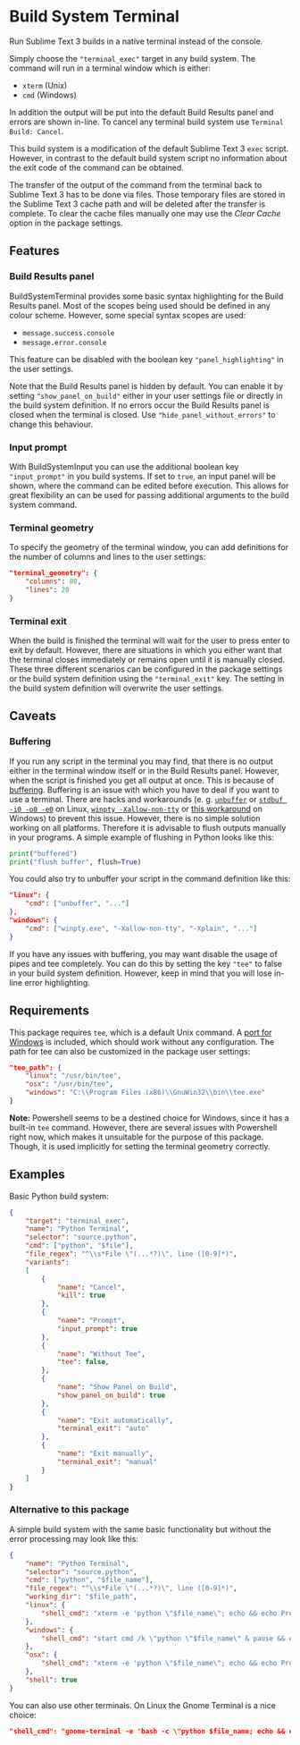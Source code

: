 # Build System Terminal

Run Sublime Text 3 builds in a native terminal instead of the console.

Simply choose the `"terminal_exec"` target in any build system. The command will run in a terminal window which is either:
* `xterm` (Unix)
* `cmd` (Windows)

In addition the output will be put into the default Build Results panel and errors are shown in-line. To cancel any terminal build system use `Terminal Build: Cancel`.

This build system is a modification of the default Sublime Text 3 `exec` script. However, in contrast to the default build system script no information about the exit code of the command can be obtained.

The transfer of the output of the command from the terminal back to Sublime Text 3 has to be done via files. Those temporary files are stored in the Sublime Text 3 cache path and will be deleted after the transfer is complete. To clear the cache files manually one may use the *Clear Cache* option in the package settings.

## Features

### Build Results panel

BuildSystemTerminal provides some basic syntax highlighting for the Build Results panel. Most of the scopes being used should be defined in any colour scheme. However, some special syntax scopes are used:
* `message.success.console`
* `message.error.console`

This feature can be disabled with the boolean key `"panel_highlighting"` in the user settings.

Note that the Build Results panel is hidden by default. You can enable it by setting `"show_panel_on_build"` either in your user settings file or directly in the build system definition. If no errors occur the Build Results panel is closed when the terminal is closed. Use `"hide_panel_without_errors"` to change this behaviour.

### Input prompt

With BuildSystemInput you can use the additional boolean key `"input_prompt"` in you build systems. If set to `true`, an input panel will be shown, where the command can be edited before execution. This allows for great flexibility an can be used for passing additional arguments to the build system command.

### Terminal geometry

To specify the geometry of the terminal window, you can add definitions for the number of columns and lines to the user settings:

```json
"terminal_geometry": {
    "columns": 80,
    "lines": 20
}
```

### Terminal exit

When the build is finished the terminal will wait for the user to press enter to exit by default. However, there are situations in which you either want that the terminal closes immediately or remains open until it is manually closed. These three different scenarios can be configured in the package settings or the build system definition using the `"terminal_exit"` key. The setting in the build system definition will overwrite the user settings.

## Caveats

### Buffering

If you run any script in the terminal you may find, that there is no output either in the terminal window itself or in the Build Results panel. However, when the script is finished you get all output at once. This is because of [buffering](http://www.pixelbeat.org/programming/stdio_buffering/). Buffering is an issue with which you have to deal if you want to use a terminal. There are hacks and workarounds (e. g. [`unbuffer`](https://linux.die.net/man/1/unbuffer) or [`stdbuf -i0 -o0 -e0`](https://linux.die.net/man/1/stdbuf) on Linux, [`winpty -Xallow-non-tty`](https://github.com/rprichard/winpty/issues/103) or [this workaround](https://gist.github.com/zhangyoufu/be36035e94b8c0dcb1239a3c8b07a3b1) on Windows) to prevent this issue. However, there is no simple solution working on all platforms. Therefore it is advisable to flush outputs manually in your programs. A simple example of flushing in Python looks like this:
```python
print("buffered")
print("flush buffer", flush=True)
```

You could also try to unbuffer your script in the command definition like this:
```json
"linux": {
    "cmd": ["unbuffer", "..."]
},
"windows": {
    "cmd": ["winpty.exe", "-Xallow-non-tty", "-Xplain", "..."]
}
```

If you have any issues with buffering, you may want disable the usage of pipes and tee completely. You can do this by setting the key `"tee"` to false in your build system definition. However, keep in mind that you will lose in-line error highlighting.

## Requirements

This package requires `tee`, which is a default Unix command. A [port for Windows](http://gnuwin32.sourceforge.net/packages/coreutils.htm) is included, which should work without any configuration. The path for tee can also be customized in the package user settings:

```json
"tee_path": {
    "linux": "/usr/bin/tee",
    "osx": "/usr/bin/tee",
    "windows": "C:\\Program Files (x86)\\GnuWin32\\bin\\tee.exe"
}
```

**Note:** Powershell seems to be a destined choice for Windows, since it has a built-in `tee` command. However, there are several issues with Powershell right now, which makes it unsuitable for the purpose of this package. Though, it is used implicitly for setting the terminal geometry correctly.

## Examples

Basic Python build system:
```json
{
    "target": "terminal_exec",
    "name": "Python Terminal",
    "selector": "source.python",
    "cmd": ["python", "$file"],
    "file_regex": "^\\s*File \"(...*?)\", line ([0-9]*)",
    "variants":
    [
        {
            "name": "Cancel",
            "kill": true
        },
        {
            "name": "Prompt",
            "input_prompt": true
        },
        {
            "name": "Without Tee",
            "tee": false,
        },
        {
            "name": "Show Panel on Build",
            "show_panel_on_build": true
        },
        {
            "name": "Exit automatically",
            "terminal_exit": "auto"
        },
        {
            "name": "Exit manually",
            "terminal_exit": "manual"
        }
    ]
}
```

### Alternative to this package

A simple build system with the same basic functionality but without the error processing may look like this:
```json
{
    "name": "Python Terminal",
    "selector": "source.python",
    "cmd": ["python", "$file_name"],
    "file_regex": "^\\s*File \"(...*?)\", line ([0-9]*)",
    "working_dir": "$file_path",
    "linux": {
        "shell_cmd": "xterm -e 'python \"$file_name\"; echo && echo Press ENTER to continue && read line && exit'"
    },
    "windows": {
        "shell_cmd": "start cmd /k \"python \"$file_name\" & pause && exit\""
    },
    "osx": {
        "shell_cmd": "xterm -e 'python \"$file_name\"; echo && echo Press ENTER to continue && read line && exit'"
    },
    "shell": true
}
```

You can also use other terminals. On Linux the Gnome Terminal is a nice choice:
```json
"shell_cmd": "gnome-terminal -e 'bash -c \"python $file_name; echo && echo Press ENTER to continue && read line && exit\"'"
```

